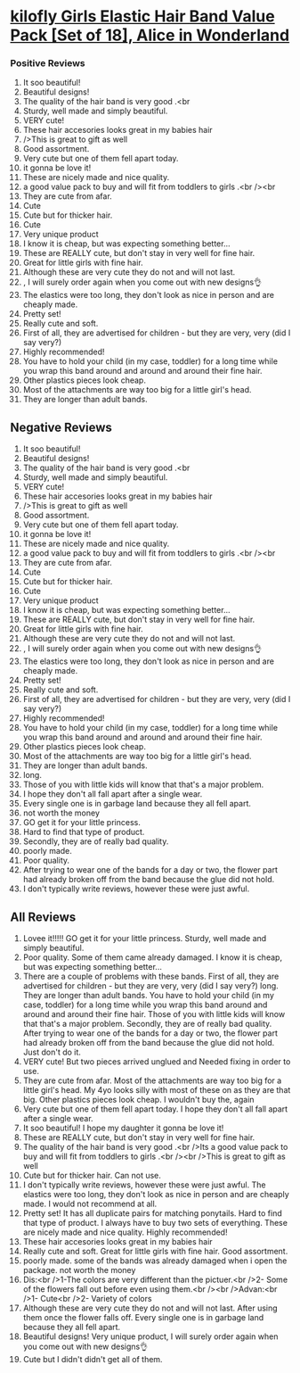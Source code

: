 # [kilofly Girls Elastic Hair Band Value Pack [Set of 18], Alice in Wonderland](https://products.checkmycream.com/products/kilofly-Girls-Elastic-Hair-Band-Value-Pack-Set-of-18-Alice-in-Wonderland.html)

### Positive Reviews

<ol>
      <li>It soo beautiful!  </li>
      <li>Beautiful designs!</li>
      <li>The quality of the hair band is very good .&lt;br</li>
      <li>Sturdy, well made and simply beautiful.</li>
      <li>VERY cute!</li>
      <li>These hair accesories looks great in my babies hair</li>
      <li>/&gt;This is great to gift as well</li>
      <li>Good assortment.</li>
      <li>Very cute but one of them fell apart today.</li>
      <li>it gonna be love it!</li>
      <li>These are nicely made and nice quality.  </li>
      <li>a good value pack to buy  and will fit from toddlers to girls .&lt;br /&gt;&lt;br</li>
      <li>They are cute from afar.</li>
      <li>Cute</li>
      <li>Cute but for thicker hair.</li>
      <li>Cute</li>
      <li>Very unique product</li>
      <li>I know it is cheap, but was expecting something better...</li>
      <li>These are REALLY cute, but don&#x27;t stay in very well for fine hair.</li>
      <li>Great for little girls with fine hair.</li>
      <li>Although these are very cute they do not and will not last.</li>
      <li>, I will surely order again when you come out with new designs👌</li>
      <li>The elastics were too long, they don&#x27;t look as nice in person and are cheaply made.  </li>
      <li>Pretty set!  </li>
      <li>Really cute and soft.</li>
      <li>First of all, they are advertised for children - but they are very, very (did I say very?)</li>
      <li>Highly recommended!</li>
      <li>You have to hold your child (in my case, toddler) for a long time while you wrap this band around and around and around their fine hair.  </li>
      <li>Other plastics pieces look cheap.</li>
      <li>Most of the attachments are way too big for a little girl&#x27;s head.  </li>
      <li>They are longer than adult bands.  </li>
</ol>


<h2>Negative Reviews</h2>
<ol>
<li> It soo beautiful!  </li>
<li> Beautiful designs!</li>
<li> The quality of the hair band is very good .&lt;br</li>
<li> Sturdy, well made and simply beautiful.</li>
<li> VERY cute!</li>
<li> These hair accesories looks great in my babies hair</li>
<li> /&gt;This is great to gift as well</li>
<li> Good assortment.</li>
<li> Very cute but one of them fell apart today.</li>
<li> it gonna be love it!</li>
<li> These are nicely made and nice quality.  </li>
<li> a good value pack to buy  and will fit from toddlers to girls .&lt;br /&gt;&lt;br</li>
<li> They are cute from afar.</li>
<li> Cute</li>
<li> Cute but for thicker hair.</li>
<li> Cute</li>
<li> Very unique product</li>
<li> I know it is cheap, but was expecting something better...</li>
<li> These are REALLY cute, but don&#x27;t stay in very well for fine hair.</li>
<li> Great for little girls with fine hair.</li>
<li> Although these are very cute they do not and will not last.</li>
<li> , I will surely order again when you come out with new designs👌</li>
<li> The elastics were too long, they don&#x27;t look as nice in person and are cheaply made.  </li>
<li> Pretty set!  </li>
<li> Really cute and soft.</li>
<li> First of all, they are advertised for children - but they are very, very (did I say very?)</li>
<li> Highly recommended!</li>
<li> You have to hold your child (in my case, toddler) for a long time while you wrap this band around and around and around their fine hair.  </li>
<li> Other plastics pieces look cheap.</li>
<li> Most of the attachments are way too big for a little girl&#x27;s head.  </li>
<li> They are longer than adult bands.  </li>
<li> long.  </li>
<li> Those of you with little kids will know that that&#x27;s a major problem.  </li>
<li> I hope they don&#x27;t all fall apart after a single wear.</li>
<li> Every single one is in garbage land because they all fell apart.</li>
<li> not worth the money</li>
<li> GO get it for your little princess.</li>
<li> Hard to find that type of product.  </li>
<li> Secondly, they are of really bad quality.  </li>
<li> poorly made.</li>
<li> Poor quality.</li>
<li> After trying to wear one of the bands for a day or two, the flower part had already broken off from the band because the glue did not hold.  </li>
<li> I don&#x27;t typically write reviews, however these were just awful.  </li>
</ol>

<h2>All Reviews</h2>

<ol>
    <li> Lovee it!!!!! GO get it for your little princess. Sturdy, well made and simply beautiful.</li>
    <li> Poor quality. Some of them came already damaged. I know it is cheap, but was expecting something better...</li>
    <li> There are a couple of problems with these bands.  First of all, they are advertised for children - but they are very, very (did I say very?) long.  They are longer than adult bands.  You have to hold your child (in my case, toddler) for a long time while you wrap this band around and around and around their fine hair.  Those of you with little kids will know that that&#x27;s a major problem.  Secondly, they are of really bad quality.  After trying to wear one of the bands for a day or two, the flower part had already broken off from the band because the glue did not hold.  Just don&#x27;t do it.</li>
    <li> VERY cute! But two pieces arrived unglued and Needed fixing in order to use.</li>
    <li> They are cute from afar. Most of the attachments are way too big for a little girl&#x27;s head.  My 4yo looks silly with most of these on as they are that big.  Other plastics pieces look cheap. I wouldn&#x27;t buy the, again</li>
    <li> Very cute but one of them fell apart today. I hope they don&#x27;t all fall apart after a single wear.</li>
    <li> It soo beautiful!  I hope my daughter it gonna be love it!</li>
    <li> These are REALLY cute, but don&#x27;t stay in very well for fine hair.</li>
    <li> The quality of the hair band is very good .&lt;br /&gt;Its a good value pack to buy  and will fit from toddlers to girls .&lt;br /&gt;&lt;br /&gt;This is great to gift as well</li>
    <li> Cute but for thicker hair. Can not use.</li>
    <li> I don&#x27;t typically write reviews, however these were just awful.  The elastics were too long, they don&#x27;t look as nice in person and are cheaply made.  I would not recommend at all.</li>
    <li> Pretty set!  It has all duplicate pairs for matching ponytails.  Hard to find that type of product.  I always have to buy two sets of everything.  These are nicely made and nice quality.  Highly recommended!</li>
    <li> These hair accesories looks great in my babies hair</li>
    <li> Really cute and soft. Great for little girls with fine hair. Good assortment.</li>
    <li> poorly made. some of the bands was already damaged when i open the package. not worth the money</li>
    <li> Dis:&lt;br /&gt;1-The colors are very different than the pictuer.&lt;br /&gt;2- Some of the flowers fall out before even using them.&lt;br /&gt;&lt;br /&gt;Advan:&lt;br /&gt;1- Cute&lt;br /&gt;2- Variety of colors</li>
    <li> Although these are very cute they do not and will not last. After using them once the flower falls off. Every single one is in garbage land because they all fell apart.</li>
    <li> Beautiful designs! Very unique product, I will surely order again when you come out with new designs👌</li>
    <li> Cute but I didn&#x27;t didn&#x27;t get all of them.</li>
</ol>




